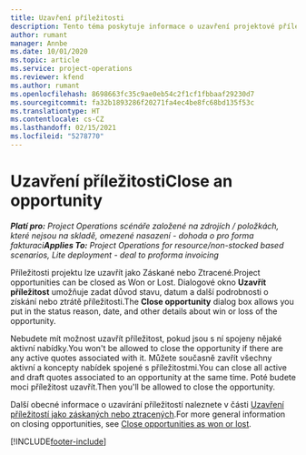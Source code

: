 ```yaml
---
title: Uzavření příležitosti
description: Tento téma poskytuje informace o uzavření projektové příležitosti.
author: rumant
manager: Annbe
ms.date: 10/01/2020
ms.topic: article
ms.service: project-operations
ms.reviewer: kfend
ms.author: rumant
ms.openlocfilehash: 8698663fc35c9ae0eb54c2f1cf1fbbaaf29230d7
ms.sourcegitcommit: fa32b1893286f20271fa4ec4be8fc68bd135f53c
ms.translationtype: HT
ms.contentlocale: cs-CZ
ms.lasthandoff: 02/15/2021
ms.locfileid: "5278770"
---
```

# <a name="close-an-opportunity"></a><span data-ttu-id="13d3d-103">Uzavření příležitosti</span><span class="sxs-lookup"><span data-stu-id="13d3d-103">Close an opportunity</span></span>

<span data-ttu-id="13d3d-104">_**Platí pro:** Project Operations scénáře založené na zdrojích / položkách, které nejsou na skladě, omezené nasazení - dohoda o pro forma fakturaci_</span><span class="sxs-lookup"><span data-stu-id="13d3d-104">_**Applies To:** Project Operations for resource/non-stocked based scenarios, Lite deployment - deal to proforma invoicing_</span></span>

<span data-ttu-id="13d3d-105">Příležitosti projektu lze uzavřít jako Záskané nebo Ztracené.</span><span class="sxs-lookup"><span data-stu-id="13d3d-105">Project opportunities can be closed as Won or Lost.</span></span> <span data-ttu-id="13d3d-106">Dialogové okno **Uzavřít příležitost** umožňuje zadat důvod stavu, datum a další podrobnosti o získání nebo ztrátě příležitosti.</span><span class="sxs-lookup"><span data-stu-id="13d3d-106">The **Close opportunity** dialog box allows you put in the status reason, date, and other details about win or loss of the opportunity.</span></span>

<span data-ttu-id="13d3d-107">Nebudete mít možnost uzavřít příležitost, pokud jsou s ní spojeny nějaké aktivní nabídky.</span><span class="sxs-lookup"><span data-stu-id="13d3d-107">You won't be allowed to close the opportunity if there are any active quotes associated with it.</span></span> <span data-ttu-id="13d3d-108">Můžete současně zavřít všechny aktivní a koncepty nabídek spojené s příležitostmi.</span><span class="sxs-lookup"><span data-stu-id="13d3d-108">You can close all active and draft quotes associated to an opportunity at the same time.</span></span> <span data-ttu-id="13d3d-109">Poté budete moci příležitost uzavřít.</span><span class="sxs-lookup"><span data-stu-id="13d3d-109">Then you'll be allowed to close the opportunity.</span></span>

<span data-ttu-id="13d3d-110">Další obecné informace o uzavírání příležitostí naleznete v části [Uzavření příležitostí jako záskaných nebo ztracených](https://docs.microsoft.com/dynamics365/sales-enterprise/close-opportunity-won-lost-sales).</span><span class="sxs-lookup"><span data-stu-id="13d3d-110">For more general information on closing opportunities, see [Close opportunities as won or lost](https://docs.microsoft.com/dynamics365/sales-enterprise/close-opportunity-won-lost-sales).</span></span>


[!INCLUDE[footer-include](../includes/footer-banner.md)]